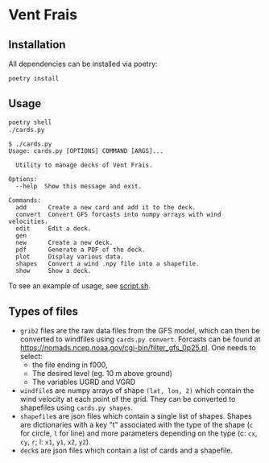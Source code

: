 # Vent Frais

## Installation
All dependencies can be installed via poetry:
```bash
poetry install
```

## Usage
```bash
poetry shell
./cards.py
```

```
$ ./cards.py
Usage: cards.py [OPTIONS] COMMAND [ARGS]...

  Utility to manage decks of Vent Frais.

Options:
  --help  Show this message and exit.

Commands:
  add      Create a new card and add it to the deck.
  convert  Convert GFS forcasts into numpy arrays with wind velocities.
  edit     Edit a deck.
  gen
  new      Create a new deck.
  pdf      Generate a PDF of the deck.
  plot     Display various data.
  shapes   Convert a wind .npy file into a shapefile.
  show     Show a deck.
```

To see an example of usage, see [script.sh](./script.sh).

## Types of files

- `grib2` files are the raw data files from the GFS model, which can then be converted to windfiles using `cards.py convert`.
    Forcasts can be found at
    https://nomads.ncep.noaa.gov/cgi-bin/filter_gfs_0p25.pl.
    One needs to select:
     - the file ending in f000,
     - The desired level (eg. 10 m above ground)
     - The variables UGRD and VGRD
- `windfile`s are numpy arrays of shape `(lat, lon, 2)` which contain the wind velocity at each point of the grid.
    They can be converted to shapefiles using `cards.py shapes`.
- `shapefile`s are json files which contain a single list of shapes. Shapes are
    dictionaries with a key "t" associated with the type of the shape (`c` for circle,
    `l` for line) and more parameters depending on the type (c: `cx`, `cy`, `r`; l: `x1`, `y1`, `x2`, `y2`).
- `deck`s are json files which contain a list of cards and a shapefile.


<!-- To tweak colors and categories, configuration is found in [`constants.py`](constants.py). -->

